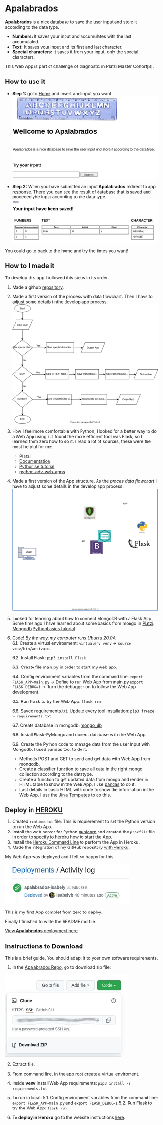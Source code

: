 # Apalabrados

**Apalabrados** is a nice database to save the user input and store it according to the data type.
* **Numbers:** It saves your input and accumulates with the last accumulated.
* **Text:** It saves your input and its first and last character.
* **Special characters:** It saves it from your input, only the special characters.

This Web App is part of challenge of diagnostic in Platzi Master Cohort[8].

## How to use it

* **Step 1:** go to [Home](https://apalabrados-isabely.herokuapp.com/) and insert and input you want.![home](/assets/home.jpg)

* **Step 2:** When you have submitted an input **Apalabrados** redirect to app [response](https://apalabrados-isabely.herokuapp.com/submit).
There you can see the result of database that is saved and proceced yhe input according to the data type. ![submit](/assets/submit.jpg)

You could go to back to the home and try the times you want!

## How to I made it

To develop this app I followed this steps in its order.

1. Made a github [repository](https://github.com/isabelyb/apalabrados).
2. Made a first version of the process with data flowchart. Then I have to adjust some details i nthe develop app process. ![data_process](/assets/apalabrados_flowchart.drawio.svg)
4. How I feel more comfortable with Python, I looked for a better way to do a Web App using it. I found the more efficient tool was Flask, so I learned from zero how to do it.
I read a lot of sources, these were the most helpful for me:
    * [Platzi](https://platzi.com/clases/flask/)
    * [Documentation](https://palletsprojects.com/p/flask/)
    * [Pythonise tutorial](https://pythonise.com/series/learning-flask/flask-application-structure)
    * [python-adv-web-apps](https://python-adv-web-apps.readthedocs.io/en/latest/flask.html)
4. Made a first version of the App structure. As the _proces data flowchart_ I have to adjust some details in the develop app process. ![app_structure](/assets/app.drawio.svg)
5. Looked for learning about how to connect MongoDB with a Flask App. Some time ago I have learned about some basics from mongo in [Platzi](https://platzi.com/clases/mongodb/).
    [Mongodb](https://docs.mongodb.com/)
    [Pythonbasics tutorial](https://pythonbasics.org/flask-mongodb/)
6. Code! _By the way, my computer runs Ubuntu 20.04._
    &nbsp;    
    6.1. Create a virtual environment: ```virtualenv venv``` -> ```source venv/bin/activate```. 
    
    6.2. Install Flask: ```pip3 install Flask``` 
    
    6.3. Create file main.py in order to start my web app.
    
    6.4. Config environment variables from the command line.
        ```export FLASK_APP=main.py``` -> Define to run Web App from main.py
        ```export FLASK_DEBUG=1```     -> Turn the debugger on to follow the Web App development.
    
    6.5. Run Flask to try the Web App: ```flask run``` 
    
    6.6. Saved requirements.txt. Update every tool installation: ```pip3 freeze > requirements.txt```
    &nbsp;
    
    6.7. Create database in mongodb:
        [mongo_db](/assets/mongo_db.jpg) 
        
    6.8. Install Flask-PyMongo and conect database with the Web App. 
    
    6.9. Create the Python code to manage data from the user Input with Mongodb. I used pandas too, to do it. 
    * Methods POST and GET to send and get data with Web App from mongodb.
    * Create a classifier function to save all data in the right mongo collection according to the datatype.
    * Create a function to get updated data from mongo and render in HTML table to show in the Web App. I use [pandas](https://pandas.pydata.org/pandas-docs/stable/index.html) to do it. 
    * Last details in basic HTML with code to show the information in the Web App. I use the [Jinja Templates](https://jinja.palletsprojects.com/en/3.0.x/templates/) to do this.


## Deploy in [HEROKU](https://www.heroku.com/)

1. Created ```runtime.txt``` file: This is requierement to set the Python version to run the Web App.
2. Install the web server for Python [gunicorn](https://gunicorn.org/) and created the ```procfile``` file in order to [specify to heroku](https://devcenter.heroku.com/articles/procfile) how to start the App.
3. Install the [Heroku Command Line](https://devcenter.heroku.com/categories/command-line) to perform the App in Heroku.
4. Made the integration of my GitHub repository [with Heroku](https://devcenter.heroku.com/articles/github-integration).

My Web App was deployed and I felt so happy for this. 

![deploy](/assets/deploy.jpg) 
        
This is my first App complet from zero to deploy.


Finally I finished to write the README.md file.

[View **Apalabrados** deployment here](https://apalabrados-isabely.herokuapp.com/)

##  Instructions to Download

This is a brief guide, You should adapt it to your own software requirements.

1. In the [Apalabrados Repo](https://github.com/isabelyb/apalabrados), go to download zip file:

![download](/assets/download.jpg)
 

2. Extract file.
 
3. From command line, in the app root create a virtual enviroment. 

4. Inside **venv** install Web App requirements: ```pip3 install -r requirements.txt``` 

5. To run in local: 
    5.1. Config environment variables from the command line: ```export FLASK_APP=main.py``` and ```export FLASK_DEBUG=1```
    5.2. Run Flask to try the Web App: ```flask run``` 
 
6. To **deploy in Heroku** go to the website instructions [here](https://devcenter.heroku.com/articles/getting-started-with-python).




